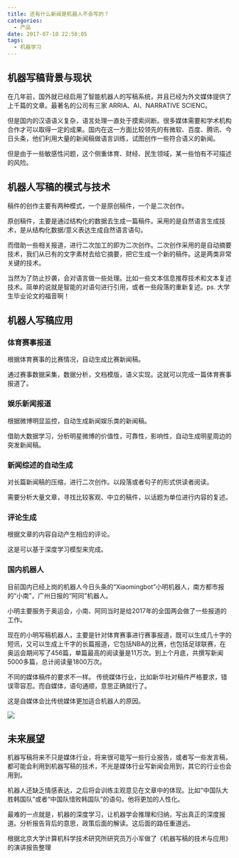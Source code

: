 ```yaml
---
title: 还有什么新闻是机器人不会写的？
categories:
  - 产品
date: 2017-07-10 22:58:05
tags:
  - 机器学习
---
```


## 机器写稿背景与现状

在几年前，国外就已经启用了智能机器人的写稿系统，并且已经为外文媒体提供了上千篇的文章。最著名的公司有三家 ARRIA、AI、NARRATIVE SCIENC。

但是国内的汉语语义复杂，语言处理一直处于摸索间断。很多媒体需要和学术机构合作才可以取得一定的成果。国内在这一方面比较领先的有微软、百度、腾讯、今日头条，他们利用大量的新闻稿做语言训练，试图创作一些符合语义的新闻。

但是由于一些敏感性问题，这个侧重体育、财经、民生领域，某一些怕有不可描述的风险。

## 机器人写稿的模式与技术

稿件的创作主要有两种模式，一个是原创稿件，一个是二次创作。

原创稿件，主要是通过结构化的数据去生成一篇稿件。采用的是自然语言生成技术，是从结构化数据/意义表达生成自然语言语句。

而借助一些相关报道，进行二次加工的即为二次创作。二次创作采用的是自动摘要技术，我们从已有的文字素材去给它摘要，把它生成一个新的稿件。这是两类非常关键的技术。

当然为了防止抄袭，会对语言做一些处理。比如一些文本信息推荐技术和文本复述技术。简单的说就是智能的对语句进行引用，或者一些段落的重新复述。ps. 大学生毕业论文的福音啊！

## 机器人写稿应用

### 体育赛事报道

根据体育赛事的比赛情况，自动生成比赛新闻稿。

通过赛事数据采集，数据分析，文档模版，语义实现。这就可以完成一篇体育赛事报道了。

### 娱乐新闻报道
根据微博明显监控，自动生成新闻娱乐类的新闻稿。

借助大数据学习，分析明星微博的价值性，可靠性，影响性，自动生成明星周边的突发新闻稿。

### 新闻综述的自动生成

对长篇新闻稿的压缩，进行二次创作。以段落或者句子的形式供读者阅读。

需要分析大量文章，寻找比较客观、中立的稿件，以话题为单位进行内容的复述。

### 评论生成

根据文章的内容自动产生相应的评论。

这是可以基于深度学习模型来完成。

### 国内机器人

目前国内已经上岗的机器人今日头条的“Xiaomingbot”小明机器人，南方都市报的“小南”，广州日报的“阿同”机器人。

小明主要服务于奥运会，小南、阿同当时是给2017年的全国两会做了一些报道的工作。

现在的小明写稿机器人，主要是针对体育赛事进行赛事报道，既可以生成几十字的短讯，又可以生成上千字的长篇报道，它包括NBA的比赛，也包括足球联赛，在奥运会期间写了456篇，单篇最高的阅读量是11万次。到上个月底，共撰写新闻5000多篇，总计阅读量1800万次。

不同的媒体稿件的要求不一样。 传统媒体行业，比如新华社对稿件严格要求，错误零容忍。而自媒体，语句通顺，意思正确就行了。

这是自媒体会比传统媒体更加适合机器人的原因。

![](http://pics.naaln.com/blog/2019-01-14-032000.jpg)

## 未来展望

机器写稿将来不只是媒体行业，将来很可能写一些行业报告，或者写一些发言稿，都可能会利用到机器写稿的技术，不光是媒体行业写新闻会用到，其它的行业也会用到。

机器人还缺乏情感表达，之后将会训练主观意见在文章中的体现。比如“中国队大胜韩国队”或者“中国队惜败韩国队”的语句。他将更加的人性化。

最难的一点就是，机器的深度学习，让机器学会推理和归纳，写出真正的深度报道。分析报告背后的意思，政策后面的解读。这后面的路任重道远。

根据北京大学计算机科学技术研究所研究员万小军做了《机器写稿的技术与应用》的演讲报告整理